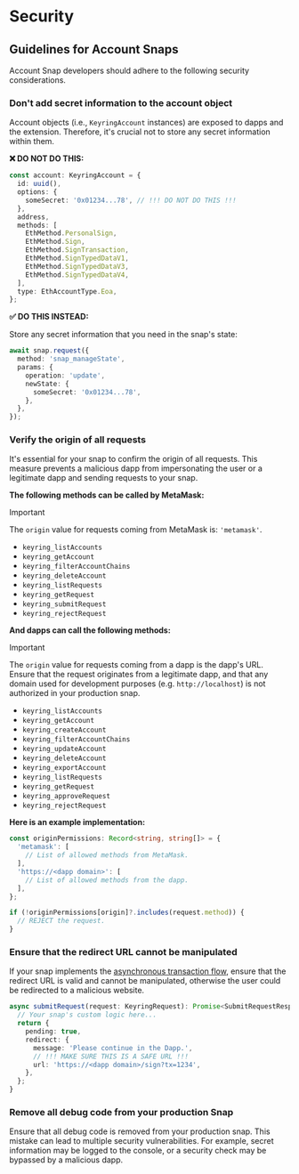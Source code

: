 # Security

## Guidelines for Account Snaps

Account Snap developers should adhere to the following security considerations.

### Don't add secret information to the account object

Account objects (i.e., `KeyringAccount` instances) are exposed to dapps and the
extension. Therefore, it's crucial not to store any secret information within
them.

**:x: DO NOT DO THIS:**

```ts
const account: KeyringAccount = {
  id: uuid(),
  options: {
    someSecret: '0x01234...78', // !!! DO NOT DO THIS !!!
  },
  address,
  methods: [
    EthMethod.PersonalSign,
    EthMethod.Sign,
    EthMethod.SignTransaction,
    EthMethod.SignTypedDataV1,
    EthMethod.SignTypedDataV3,
    EthMethod.SignTypedDataV4,
  ],
  type: EthAccountType.Eoa,
};
```

**:white_check_mark: DO THIS INSTEAD:**

Store any secret information that you need in the snap's state:

```ts
await snap.request({
  method: 'snap_manageState',
  params: {
    operation: 'update',
    newState: {
      someSecret: '0x01234...78',
    },
  },
});
```

### Verify the origin of all requests

It's essential for your snap to confirm the origin of all requests. This
measure prevents a malicious dapp from impersonating the user or a legitimate
dapp and sending requests to your snap.

**The following methods can be called by MetaMask:**

> [!IMPORTANT]
> The `origin` value for requests coming from MetaMask is: `'metamask'`.

- `keyring_listAccounts`
- `keyring_getAccount`
- `keyring_filterAccountChains`
- `keyring_deleteAccount`
- `keyring_listRequests`
- `keyring_getRequest`
- `keyring_submitRequest`
- `keyring_rejectRequest`

**And dapps can call the following methods:**

> [!IMPORTANT]
> The `origin` value for requests coming from a dapp is the dapp's URL. Ensure
> that the request originates from a legitimate dapp, and that any domain used
> for development purposes (e.g. `http://localhost`) is not authorized in your
> production snap.

- `keyring_listAccounts`
- `keyring_getAccount`
- `keyring_createAccount`
- `keyring_filterAccountChains`
- `keyring_updateAccount`
- `keyring_deleteAccount`
- `keyring_exportAccount`
- `keyring_listRequests`
- `keyring_getRequest`
- `keyring_approveRequest`
- `keyring_rejectRequest`

**Here is an example implementation:**

```ts
const originPermissions: Record<string, string[]> = {
  'metamask': [
    // List of allowed methods from MetaMask.
  ],
  'https://<dapp domain>': [
    // List of allowed methods from the dapp.
  ],
};

if (!originPermissions[origin]?.includes(request.method)) {
  // REJECT the request.
}
```

### Ensure that the redirect URL cannot be manipulated

If your snap implements the [asynchronous transaction
flow](./architecture.md#transaction-flow), ensure that the redirect URL is
valid and cannot be manipulated, otherwise the user could be redirected to a
malicious website.

```ts
async submitRequest(request: KeyringRequest): Promise<SubmitRequestResponse> {
  // Your snap's custom logic here...
  return {
    pending: true,
    redirect: {
      message: 'Please continue in the Dapp.',
      // !!! MAKE SURE THIS IS A SAFE URL !!!
      url: 'https://<dapp domain>/sign?tx=1234',
    },
  };
}
```

### Remove all debug code from your production Snap

Ensure that all debug code is removed from your production snap. This mistake
can lead to multiple security vulnerabilities. For example, secret information
may be logged to the console, or a security check may be bypassed by a
malicious dapp.
